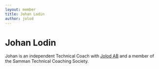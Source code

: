 ```yaml
---
layout: member
title: Johan Lodin
author: jolod
---
```


# Johan Lodin

Johan is an independent Technical Coach with [Jolod AB](https://www.jolod.se) and a member of the Samman Technical Coaching Society.
